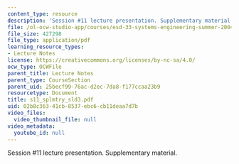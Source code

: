 ```yaml
---
content_type: resource
description: 'Session #11 lecture presentation. Supplementary material.'
file: /ol-ocw-studio-app/courses/esd-33-systems-engineering-summer-2004/02b8c36341cb8537ebc6cb11deaa7d7b_s11_splmtry_sld3.pdf
file_size: 427298
file_type: application/pdf
learning_resource_types:
- Lecture Notes
license: https://creativecommons.org/licenses/by-nc-sa/4.0/
ocw_type: OCWFile
parent_title: Lecture Notes
parent_type: CourseSection
parent_uid: 25becf99-76ac-d2ec-7da8-f177ccaa23b9
resourcetype: Document
title: s11_splmtry_sld3.pdf
uid: 02b8c363-41cb-8537-ebc6-cb11deaa7d7b
video_files:
  video_thumbnail_file: null
video_metadata:
  youtube_id: null
---
```

Session #11 lecture presentation. Supplementary material.